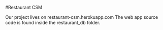 #Restaurant CSM

Our project lives on restaurant-csm.herokuapp.com
The web app source code is found inside the restaurant_db folder.

